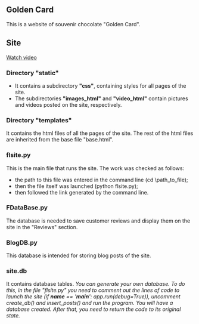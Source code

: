 ## Golden Card
This is a website of souvenir chocolate "Golden Card".

## Site
[Watch video](https://disk.yandex.ru/i/iJ8hELNO-33b6w)

### Directory "static" 
- It contains a subdirectory **"css"**, containing styles for all pages of the site.
- The subdirectories **"images_html"** and **"video_html"** contain pictures and videos posted on the site, respectively.

### Directory "templates"
It contains the html files of all the pages of the site. 
The rest of the html files are inherited from the base file "base.html".

### flsite.py
This is the main file that runs the site. The work was checked as follows:
- the path to this file was entered in the command line (cd \path_to_file);
- then the file itself was launched (python flsite.py);
- then followed the link generated by the command line.

### FDataBase.py
The database is needed to save customer reviews and display them on the site in the "Reviews" section.

### BlogDB.py
This database is intended for storing blog posts of the site.

### site.db
It contains database tables. 
*You can generate your own database. To do this, in the file "flsite.py" you need to comment out the lines of code to launch the site (if __name__ == '__main__':
    app.run(debug=True)), uncomment create_db() and insert_posts() and run the program. You will have a database created. After that, you need to return the code to its original state.*




